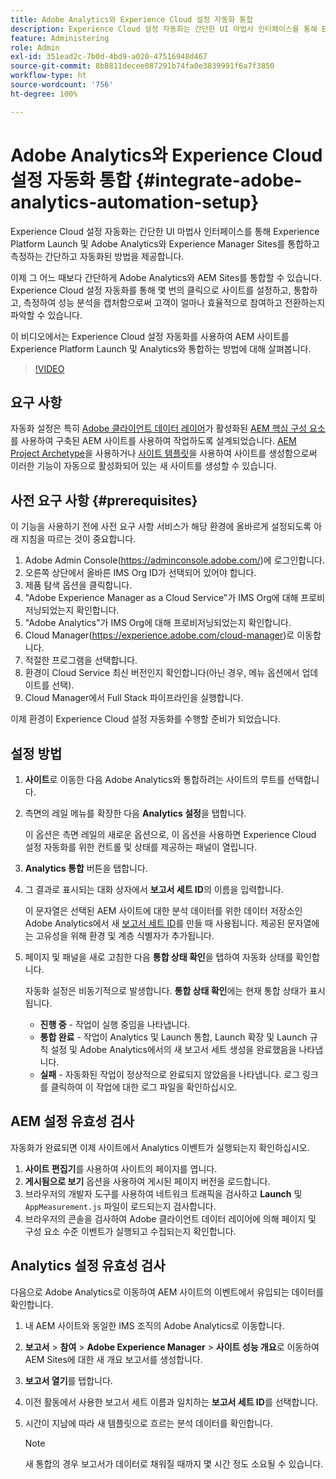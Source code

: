 ```yaml
---
title: Adobe Analytics와 Experience Cloud 설정 자동화 통합
description: Experience Cloud 설정 자동화는 간단한 UI 마법사 인터페이스를 통해 Experience Platform Launch 및 Adobe Analytics와 Experience Manager Sites를 통합하고 측정하는 간단하고 자동화된 방법을 제공합니다. 내 사이트에 자동화된 설정을 사용하는 방법에 대해 알아보십시오.
feature: Administering
role: Admin
exl-id: 351ead2c-7b0d-4bd9-a020-47516948d467
source-git-commit: 8b8811decee087291b74fa0e3839991f6a7f3850
workflow-type: ht
source-wordcount: '756'
ht-degree: 100%

---
```


# Adobe Analytics와 Experience Cloud 설정 자동화 통합 {#integrate-adobe-analytics-automation-setup}

Experience Cloud 설정 자동화는 간단한 UI 마법사 인터페이스를 통해 Experience Platform Launch 및 Adobe Analytics와 Experience Manager Sites를 통합하고 측정하는 간단하고 자동화된 방법을 제공합니다.

이제 그 어느 때보다 간단하게 Adobe Analytics와 AEM Sites를 통합할 수 있습니다. Experience Cloud 설정 자동화를 통해 몇 번의 클릭으로 사이트를 설정하고, 통합하고, 측정하여 성능 분석을 캡처함으로써 고객이 얼마나 효율적으로 참여하고 전환하는지 파악할 수 있습니다.

이 비디오에서는 Experience Cloud 설정 자동화를 사용하여 AEM 사이트를 Experience Platform Launch 및 Analytics와 통합하는 방법에 대해 살펴봅니다.

>[!VIDEO](https://video.tv.adobe.com/v/345372/?quality=12)

## 요구 사항

자동화 설정은 특히 [Adobe 클라이언트 데이터 레이어](https://experienceleague.adobe.com/docs/experience-manager-core-components/using/developing/data-layer/overview.html)가 활성화된 [AEM 핵심 구성 요소](https://experienceleague.adobe.com/docs/experience-manager-core-components/using/introduction.html)를 사용하여 구축된 AEM 사이트를 사용하여 작업하도록 설계되었습니다. [AEM Project Archetype](https://experienceleague.adobe.com/docs/experience-manager-core-components/using/developing/archetype/overview.html)을 사용하거나 [사이트 템플릿](/help/journey-sites/quick-site/create-site.md)을 사용하여 사이트를 생성함으로써 이러한 기능이 자동으로 활성화되어 있는 새 사이트를 생성할 수 있습니다.

## 사전 요구 사항 {#prerequisites}

이 기능을 사용하기 전에 사전 요구 사항 서비스가 해당 환경에 올바르게 설정되도록 아래 지침을 따르는 것이 중요합니다.

1. Adobe Admin Console(https://adminconsole.adobe.com/)에 로그인합니다.
1. 오른쪽 상단에서 올바른 IMS Org ID가 선택되어 있어야 합니다.
1. 제품 탐색 옵션을 클릭합니다.
1. &quot;Adobe Experience Manager as a Cloud Service&quot;가 IMS Org에 대해 프로비저닝되었는지 확인합니다.
1. &quot;Adobe Analytics&quot;가 IMS Org에 대해 프로비저닝되었는지 확인합니다.
1. Cloud Manager(https://experience.adobe.com/cloud-manager)로 이동합니다.
1. 적절한 프로그램을 선택합니다.
1. 환경이 Cloud Service 최신 버전인지 확인합니다(아닌 경우, 메뉴 옵션에서 업데이트를 선택).
1. Cloud Manager에서 Full Stack 파이프라인을 실행합니다.

이제 환경이 Experience Cloud 설정 자동화를 수행할 준비가 되었습니다.

## 설정 방법

1. **사이트**&#x200B;로 이동한 다음 Adobe Analytics와 통합하려는 사이트의 루트를 선택합니다.
1. 측면의 레일 메뉴를 확장한 다음 **Analytics 설정**&#x200B;을 탭합니다.

   이 옵션은 측면 레일의 새로운 옵션으로, 이 옵션을 사용하면 Experience Cloud 설정 자동화를 위한 컨트롤 및 상태를 제공하는 패널이 열립니다.
1. **Analytics 통합** 버튼을 탭합니다.
1. 그 결과로 표시되는 대화 상자에서 **보고서 세트 ID**&#x200B;의 이름을 입력합니다.

   이 문자열은 선택된 AEM 사이트에 대한 분석 데이터를 위한 데이터 저장소인 Adobe Analytics에서 새 [보고서 세트 ID](https://experienceleague.adobe.com/docs/analytics/admin/manage-report-suites/new-report-suite/t-create-a-report-suite.html?lang=ko)를 만들 때 사용됩니다. 제공된 문자열에는 고유성을 위해 환경 및 계층 식별자가 추가됩니다.

1. 페이지 및 패널을 새로 고침한 다음 **통합 상태 확인**&#x200B;을 탭하여 자동화 상태를 확인합니다.

   자동화 설정은 비동기적으로 발생합니다. **통합 상태 확인**&#x200B;에는 현재 통합 상태가 표시됩니다.

   * **진행 중** - 작업이 실행 중임을 나타냅니다.
   * **통합 완료** - 작업이 Analytics 및 Launch 통합, Launch 확장 및 Launch 규칙 설정 및 Adobe Analytics에서의 새 보고서 세트 생성을 완료했음을 나타냅니다.
   * **실패** - 자동화된 작업이 정상적으로 완료되지 않았음을 나타냅니다. 로그 링크를 클릭하여 이 작업에 대한 로그 파일을 확인하십시오.

## AEM 설정 유효성 검사

자동화가 완료되면 이제 사이트에서 Analytics 이벤트가 실행되는지 확인하십시오.

1. **사이트 편집기**&#x200B;를 사용하여 사이트의 페이지를 엽니다.
1. **게시됨으로 보기** 옵션을 사용하여 게시된 페이지 버전을 로드합니다.
1. 브라우저의 개발자 도구를 사용하여 네트워크 트래픽을 검사하고 **Launch** 및 `AppMeasurement.js` 파일이 로드되는지 검사합니다.
1. 브라우저의 콘솔을 검사하여 Adobe 클라이언트 데이터 레이어에 의해 페이지 및 구성 요소 수준 이벤트가 실행되고 수집되는지 확인합니다.

## Analytics 설정 유효성 검사

다음으로 Adobe Analytics로 이동하여 AEM 사이트의 이벤트에서 유입되는 데이터를 확인합니다.

1. 내 AEM 사이트와 동일한 IMS 조직의 Adobe Analytics로 이동합니다.
1. **보고서** > **참여** > **Adobe Experience Manager** > **사이트 성능 개요**&#x200B;로 이동하여 AEM Sites에 대한 새 개요 보고서를 생성합니다.
1. **보고서 열기**&#x200B;를 탭합니다.
1. 이전 활동에서 사용한 보고서 세트 이름과 일치하는 **보고서 세트 ID**&#x200B;를 선택합니다.
1. 시간이 지남에 따라 새 템플릿으로 흐르는 분석 데이터를 확인합니다.

   >[!NOTE]
   >
   > 새 통합의 경우 보고서가 데이터로 채워질 때까지 몇 시간 정도 소요될 수 있습니다.
